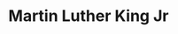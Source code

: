 ---
pid: CH585
title: Martin Luther King Jr
location_transcription: Logan Square
zipcode: '19138'
outside_phl: 
neighborhood: West Oak Lane
age: '51'
age_range: 50-59
instagram: 
image_file_name: CH_585.jpg
proposal_transcription: Full body of MLKJ with //I have a dream// on base
topic: African Americans
topic_summary: '0'
type: Other No Form
keywords_other: martin luther king
credit: Kay
image_labels: 
twitter: 
facebook: 
permalink: "/monuments/ch585/"
layout: item-page
---